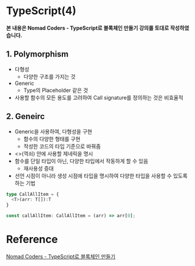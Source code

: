 # TypeScript(4)

**본 내용은 Nomad Coders - TypeScript로 블록체인 만들기 강의를 토대로 작성하였습니다.**



## 1. Polymorphism

* 다형성
  * 다양한 구조를 가지는 것
* Generic
  * Type의 Placeholder 같은 것
* 사용할 함수의 모든 용도를 고려하여 Call signature를 정의하는 것은 비효율적



## 2. Geneirc

* Generic을 사용하여, 다형성을 구현
  * 함수의 다양한 형태를 구현
  * 작성한 코드의 타입 기준으로 바꿔줌
* <>(꺽쇠) 안에 사용할 제네릭을 명시
* 함수를 단일 타입이 아닌, 다양한 타입에서 작동하게 할 수 있음
  * 재사용성 증대
* 선언 시점이 아니라 생성 시점에 타입을 명시하여 다양한 타입을 사용할 수 있도록 하는 기법

```TypeScript
type CallAllItem = {
  <T>(arr: T[]):T
}

const callAllItem: CallAllItem = (arr) => arr[0];
```



# Reference

[Nomad Coders - TypeScript로 블록체인 만들기](https://nomadcoders.co/typescript-for-beginners/lobby)

